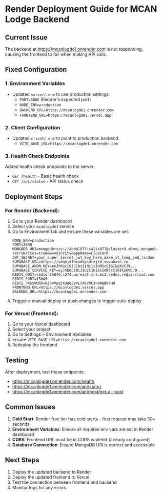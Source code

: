 # Render Deployment Guide for MCAN Lodge Backend

## Current Issue
The backend at https://mcanlogde1.onrender.com is not responding, causing the frontend to fail when making API calls.

## Fixed Configuration

### 1. Environment Variables
- Updated `server/.env` to use production settings:
  - `PORT=3000` (Render's expected port)
  - `NODE_ENV=production`
  - `BACKEND_URL=https://mcanlogde1.onrender.com`
  - `FRONTEND_URL=https://mcanlogde1.vercel.app`

### 2. Client Configuration
- Updated `client/.env` to point to production backend:
  - `VITE_BASE_URL=https://mcanlogde1.onrender.com`

### 3. Health Check Endpoints
Added health check endpoints to the server:
- `GET /health` - Basic health check
- `GET /api/status` - API status check

## Deployment Steps

### For Render (Backend):
1. Go to your Render dashboard
2. Select your `mcanlogde1` service
3. Go to Environment tab and ensure these variables are set:
   ```
   NODE_ENV=production
   PORT=3000
   MONGODB_URI=mongodb+srv://abdul977:salis977@cluster0.s6mmj.mongodb.net/mcanlogde?retryWrites=true&w=majority&appName=Cluster0
   JWT_SECRET=your_super_secret_jwt_key_here_make_it_long_and_random
   SUPABASE_URL=https://vdqbjdfhcxdkpsdrojtd.supabase.co
   SUPABASE_ANON_KEY=eyJhbGciOiJIUzI1NiIsInR5cCI6IkpXVCJ9...
   SUPABASE_SERVICE_KEY=eyJhbGciOiJIUzI1NiIsInR5cCI6IkpXVCJ9...
   REDIS_HOST=redis-15049.c274.us-east-1-3.ec2.redns.redis-cloud.com
   REDIS_PORT=15049
   REDIS_PASSWORD=kJovVpgJkDeeZVvL5A6vhCznvWQ06kHU
   FRONTEND_URL=https://mcanlogde1.vercel.app
   BACKEND_URL=https://mcanlogde1.onrender.com
   ```
4. Trigger a manual deploy or push changes to trigger auto-deploy

### For Vercel (Frontend):
1. Go to your Vercel dashboard
2. Select your project
3. Go to Settings > Environment Variables
4. Ensure `VITE_BASE_URL=https://mcanlogde1.onrender.com`
5. Redeploy the frontend

## Testing
After deployment, test these endpoints:
- https://mcanlogde1.onrender.com/health
- https://mcanlogde1.onrender.com/api/status
- https://mcanlogde1.onrender.com/api/post/get-all-post

## Common Issues
1. **Cold Start**: Render free tier has cold starts - first request may take 30+ seconds
2. **Environment Variables**: Ensure all required env vars are set in Render dashboard
3. **CORS**: Frontend URL must be in CORS whitelist (already configured)
4. **Database Connection**: Ensure MongoDB URI is correct and accessible

## Next Steps
1. Deploy the updated backend to Render
2. Deploy the updated frontend to Vercel
3. Test the connection between frontend and backend
4. Monitor logs for any errors
